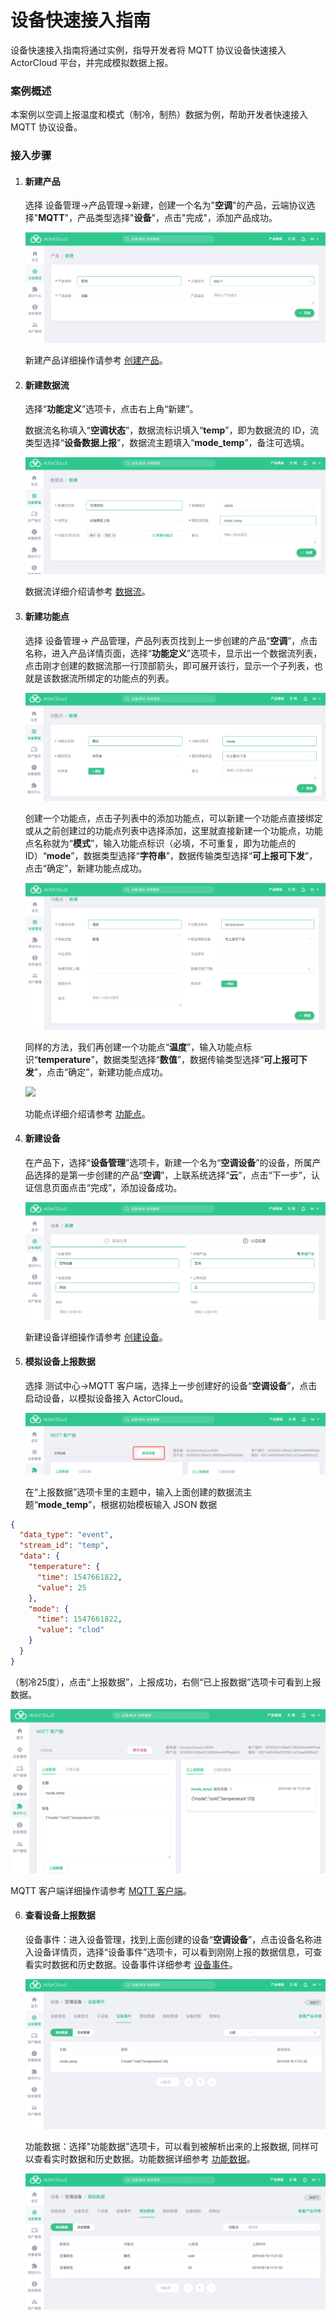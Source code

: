 # 设备快速接入指南

设备快速接入指南将通过实例，指导开发者将 MQTT 协议设备快速接入 ActorCloud 平台，并完成模拟数据上报。

### 案例概述

本案例以空调上报温度和模式（制冷，制热）数据为例，帮助开发者快速接入 MQTT 协议设备。

### 接入步骤

1. #### 新建产品

   选择 设备管理->产品管理->新建，创建一个名为"**空调**"的产品，云端协议选择"**MQTT**"，产品类型选择"**设备**"，点击"完成"，添加产品成功。

   ![](/assets/example_product_create.png)

   新建产品详细操作请参考 [创建产品](/products/product_create.md)。

2. #### 新建数据流

   选择“**功能定义**”选项卡，点击右上角“新建”。

   数据流名称填入“**空调状态**”，数据流标识填入“**temp**”，即为数据流的 ID，流类型选择“**设备数据上报**”，数据流主题填入“**mode_temp**”，备注可选填。

   ![](/assets/example_stream_create.png)

   数据流详细介绍请参考 [数据流](/products/product.md#数据流)。

3. #### 新建功能点

   选择 设备管理-> 产品管理，产品列表页找到上一步创建的产品“**空调**”，点击名称，进入产品详情页面，选择“**功能定义**”选项卡，显示出一个数据流列表，点击刚才创建的数据流那一行顶部箭头，即可展开该行，显示一个子列表，也就是该数据流所绑定的功能点的列表。

   ![](/assets/example_datapoint_create_1.png)

   创建一个功能点，点击子列表中的添加功能点，可以新建一个功能点直接绑定或从之前创建过的功能点列表中选择添加，这里就直接新建一个功能点，功能点名称就为“**模式**”，输入功能点标识（必填，不可重复，即为功能点的 ID）“**mode**”，数据类型选择“**字符串**”，数据传输类型选择“**可上报可下发**”，点击“确定”，新建功能点成功。

   ![](/assets/example_datapoint_create_2.png)

   同样的方法，我们再创建一个功能点“**温度**”，输入功能点标识“**temperature**”，数据类型选择“**数值**”，数据传输类型选择“**可上报可下发**”，点击“确定”，新建功能点成功。

   ![](/assets/example_datapoint_create_3.png)

   功能点详细介绍请参考 [功能点](/products/product.md#功能点)。

4. #### 新建设备

   在产品下，选择“**设备管理**”选项卡，新建一个名为“**空调设备**”的设备，所属产品选择的是第一步创建的产品“**空调**”，上联系统选择“**云**”，点击“下一步”，认证信息页面点击“完成”，添加设备成功。

   ![](/assets/example_device_create.png)

   新建设备详细操作请参考 [创建设备](/device/device_create.md)。

5. #### 模拟设备上报数据

   选择 测试中心->MQTT 客户端，选择上一步创建好的设备“**空调设备**”，点击启动设备，以模拟设备接入 ActorCloud。

   ![](/assets/example_mqtt_run.png)

   在“上报数据”选项卡里的主题中，输入上面创建的数据流主题“**mode_temp**”，根据初始模板输入 JSON 数据

  ```json
  {
    "data_type": "event",
    "stream_id": "temp",
    "data": {
      "temperature": {
        "time": 1547661822,
        "value": 25
      },
      "mode": {
        "time": 1547661822,
        "value": "clod"
      }
    }
  }
  ```

  （制冷25度），点击“上报数据”，上报成功，右侧“已上报数据”选项卡可看到上报数据。

   ![](/assets/example_mqtt_report.png)

   MQTT 客户端详细操作请参考 [MQTT 客户端](/test_center/mqtt.md#mqtt-客户端)。

6. #### 查看设备上报数据

   设备事件：进入设备管理，找到上面创建的设备“**空调设备**”，点击设备名称进入设备详情页，选择“设备事件”选项卡，可以看到刚刚上报的数据信息，可查看实时数据和历史数据。设备事件详细参考 [设备事件](/device/device.html#设备事件)。

   ![](/assets/example_device_event.png)

   功能数据：选择"功能数据"选项卡，可以看到被解析出来的上报数据, 同样可以查看实时数据和历史数据。功能数据详细参考 [功能数据](/device/device.html#功能数据)。

   ![](/assets/example_device_data.png)
